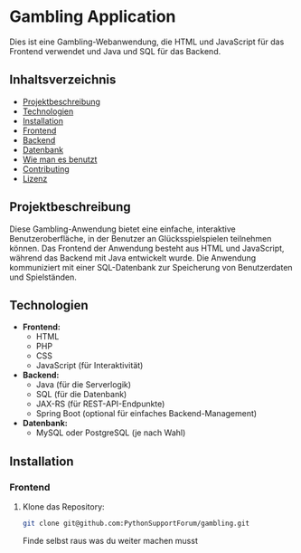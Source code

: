 # Gambling Application

Dies ist eine Gambling-Webanwendung, die HTML und JavaScript für das Frontend verwendet und Java und SQL für das Backend.

## Inhaltsverzeichnis

- [Projektbeschreibung](#projektbeschreibung)
- [Technologien](#technologien)
- [Installation](#installation)
- [Frontend](#frontend)
- [Backend](#backend)
- [Datenbank](#datenbank)
- [Wie man es benutzt](#wie-man-es-benutzt)
- [Contributing](#contributing)
- [Lizenz](#lizenz)

## Projektbeschreibung

Diese Gambling-Anwendung bietet eine einfache, interaktive Benutzeroberfläche, in der Benutzer an Glücksspielspielen teilnehmen können. Das Frontend der Anwendung besteht aus HTML und JavaScript, während das Backend mit Java entwickelt wurde. Die Anwendung kommuniziert mit einer SQL-Datenbank zur Speicherung von Benutzerdaten und Spielständen.

## Technologien

- **Frontend:** 
  - HTML
  - PHP
  - CSS
  - JavaScript (für Interaktivität)
- **Backend:**
  - Java (für die Serverlogik)
  - SQL (für die Datenbank)
  - JAX-RS (für REST-API-Endpunkte)
  - Spring Boot (optional für einfaches Backend-Management)
- **Datenbank:**
  - MySQL oder PostgreSQL (je nach Wahl)

## Installation

### Frontend

1. Klone das Repository:
   ```bash
   git clone git@github.com:PythonSupportForum/gambling.git
   ```

	Finde selbst raus was du weiter machen musst